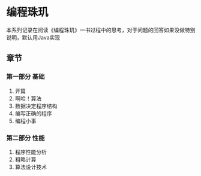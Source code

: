 # 编程珠玑

本系列记录在阅读《编程珠玑》一书过程中的思考，对于问题的回答如果没做特别说明，默认用Java实现

## 章节

### 第一部分 基础

1. 开篇
2. 啊哈！算法
3. 数据决定程序结构
4. 编写正确的程序
5. 编程小事

### 第二部分 性能

1. 程序性能分析
2. 粗略计算
3. 算法设计技术
